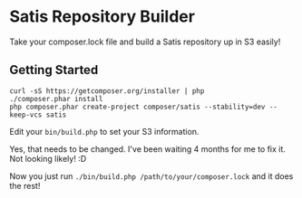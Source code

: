 # Satis Repository Builder

Take your composer.lock file and build a Satis repository up in S3 easily!

## Getting Started

    curl -sS https://getcomposer.org/installer | php
    ./composer.phar install
    php composer.phar create-project composer/satis --stability=dev --keep-vcs satis

Edit your `bin/build.php` to set your S3 information.

Yes, that needs to be changed. I've been waiting 4 months for me to fix it. Not looking likely! :D

Now you just run `./bin/build.php /path/to/your/composer.lock` and it does the rest!
